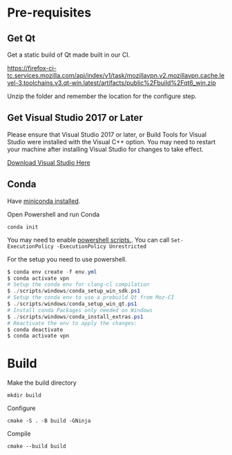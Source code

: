 # Pre-requisites

## Get Qt

Get a static build of Qt made built in our CI.

https://firefox-ci-tc.services.mozilla.com/api/index/v1/task/mozillavpn.v2.mozillavpn.cache.level-3.toolchains.v3.qt-win.latest/artifacts/public%2Fbuild%2Fqt6_win.zip

Unzip the folder and remember the location for the configure step.

## Get Visual Studio 2017 or Later

Please ensure that Visual Studio 2017 or later, or Build Tools for Visual Studio were installed with the Visual C++ option.
You may need to restart your machine after installing Visual Studio for changes to take effect.

[Download Visual Studio Here](https://visualstudio.microsoft.com/downloads/)

## Conda

Have [miniconda installed](https://repo.anaconda.com/miniconda/Miniconda3-py310_23.1.0-1-Windows-x86_64.exe).

Open Powershell and run Conda

    conda init

You may need to enable [powershell scripts.](https://learn.microsoft.com/en-us/powershell/module/microsoft.powershell.security/set-executionpolicy?view=powershell-7.3). You can call ```Set-ExecutionPolicy -ExecutionPolicy Unrestricted ```

For the setup you need to use powershell.

```powershell
$ conda env create -f env.yml
$ conda activate vpn
# Setup the conda env for clang-cl compilation
$ ./scripts/windows/conda_setup_win_sdk.ps1
# Setup the conda env to use a prebuild Qt from Moz-CI
$ ./scripts/windows/conda_setup_win_qt.ps1
# Install conda Packages only needed on Windows
$ ./scripts/windows/conda_install_extras.ps1
# Reactivate the env to apply the changes:
$ conda deactivate
$ conda activate vpn
```
# Build

Make the build directory

    mkdir build

Configure

    cmake -S . -B build -GNinja

Compile

    cmake --build build
